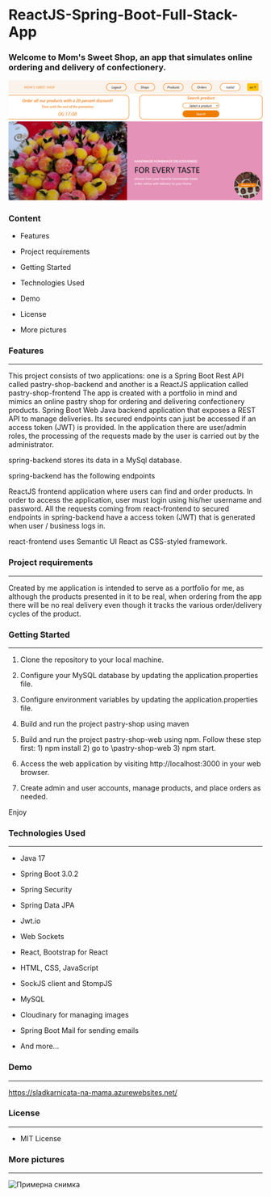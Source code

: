 <h1>ReactJS-Spring-Boot-Full-Stack-App</h1>
<h3>Welcome to Mom's Sweet Shop, an app that simulates online ordering and delivery of confectionery.</h3>

![Примерна снимка](https://github.com/Ivzilol/pastry-shop/blob/32f8fff9988007445e3f307563b6d391e04edb24/src/main/resources/static/img/main_picture.png)

<h3>Content</h3>

- Features

- Project requirements

- Getting Started

- Technologies Used

- Demo

- License

- More pictures


<h3>Features</h3>
<hr>
This project consists of two applications: one is a Spring Boot Rest API called pastry-shop-backend and another is a ReactJS application called pastry-shop-frontend
The app is created with a portfolio in mind and mimics an online pastry shop for ordering and delivering confectionery products.
Spring Boot Web Java backend application that exposes a REST API to manage deliveries. Its secured endpoints can just be accessed if an access token (JWT) is provided.
In the application there are user/admin roles, the processing of the requests made by the user is carried out by the administrator.

spring-backend stores its data in a MySql database.

spring-backend has the following endpoints

ReactJS frontend application where users can find and order products. In order to access the application, user must login using his/her username and password. All the requests coming from react-frontend to secured endpoints in spring-backend have a access token (JWT) that is generated when user / business logs in.

react-frontend uses Semantic UI React as CSS-styled framework.

<h3>Project requirements</h3>
<hr>
Created by me application is intended to serve as a portfolio for me, as although the products presented in it to be real, when ordering from the app there will be no real delivery even though it tracks the various order/delivery cycles of the product.

<h3>Getting Started</h3>
<hr>

1. Clone the repository to your local machine.

2. Configure your MySQL database by updating the application.properties file.
  
3. Configure environment variables by updating the application.properties file.
   
4. Build and run the project pastry-shop using maven

5. Build and run the project pastry-shop-web using npm. Follow these step first: 1) npm install 2) go to \pastry-shop-web 3) npm start.

6. Access the web application by visiting http://localhost:3000 in your web browser.

7. Create admin and user accounts, manage products, and place orders as needed.

Enjoy

<h3>Technologies Used</h3>
<hr>

- Java 17

- Spring Boot 3.0.2

- Spring Security

- Spring Data JPA

- Jwt.io

- Web Sockets

- React, Bootstrap for React

- HTML, CSS, JavaScript

- SockJS client and StompJS

- MySQL

- Cloudinary for managing images

- Spring Boot Mail for sending emails

- And more...

<h3>Demo</h3>
<hr>

https://sladkarnicata-na-mama.azurewebsites.net/

<h3>License</h3>
<hr>

- MIT License

<h3>More pictures</h3>
<hr>

![Примерна снимка]()
